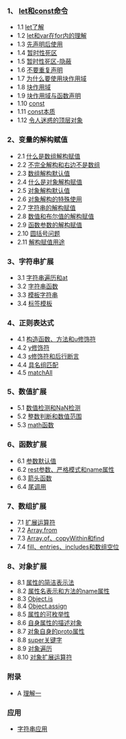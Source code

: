 ### 1、 [let和const命令](#)
* 1.1 [let了解](let-c/let.es6)
* 1.2 [let和var在for内的理解](let-c/var-for.es6)
* 1.3 [先声明后使用](let-c/var-let-p.es6)
* 1.4 [暂时性死区](let-c/tdz.es6)
* 1.5 [暂时性死区-隐蔽](let-c/tdz2.es6)
* 1.6 [不要重复声明](let-c/notrepeat.es6)
* 1.7 [为什么要使用块作用域](let-c/why-block.es6)
* 1.8 [块作用域](let-c/block.es6)
* 1.9 [块作用域与函数声明](let-c/block-func.es6)
* 1.10 [const](let-c/const.es6)
* 1.11 [const本质](let-c/const-nature.es6)
* 1.12 [令人迷惑的顶层对象](let-c/win-var.es6)

### 2、变量的解构赋值
* 2.1 [什么是数组解构赋值](dst/array-start-dst.es6)
* 2.2 [不完全解构和右边不是数组](dst/array-part-dst.es6)
* 2.3 [数组解构默认值](dst/array-default-dst.es6)
* 2.4 [什么是对象解构赋值](dst/object-dst.es6)
* 2.5 [对象解构默认值](dst/object-default-dst.es6)
* 2.6 [对象解构的特殊使用](dst/object-error-dst.es6)
* 2.7 [字符串的解构赋值](dst/string-dst.es6)
* 2.8 [数值和布尔值的解构赋值](dst/number-bool-dst.es6)
* 2.9 [函数参数的解构赋值](dst/func-param-dst.es6)
* 2.10 [圆括号问题](dst/pl-dst.es6)
* 2.11 [解构赋值用途](dst/use-dst.es6)

### 3、字符串扩展
* 3.1 [字符串遍历和at](string/for.es6)
* 3.2 [字符串函数](string/string-func.es6)
* 3.3 [模板字符串](string/tpl-str.es6)
* 3.4 [标签模板](string/tag-tpl.es6)

### 4、正则表达式
* 4.1 [构造函数、方法和u修饰符](regexp/start_reg.es6)
* 4.2 [y修饰符](regexp/y_reg.es6)
* 4.3 [s修饰符和后行断言](regexp/fsa_reg.es6)
* 4.4 [具名组匹配](regexp/name_reg.es6)
* 4.5 [matchAll](regexp/matchAll_reg.es6)

### 5、数值扩展
* 5.1 [数值检测和NaN检测](number/start_num.es6)
* 5.2 [整数判断和数值范围](number/int_num.es6)
* 5.3 [math函数](number/math_num.es6)

### 6、函数扩展
* 6.1 [参数默认值](func/start_func.es6)
* 6.2 [rest参数、严格模式和name属性](func/mdl_func.es6)
* 6.3 [箭头函数](func/arrow_func.es6)
* 6.4 [尾调用](func/tail_call_func.es6)

### 7、数组扩展
* 7.1 [扩展运算符](array/start_array.es6)
* 7.2 [Array.from](array/from_array.es6)
* 7.3 [Array.of、copyWithin和find](array/zh_array.es6)
* 7.4 [fill、entries、includes和数组空位](array/last_array.es6)

### 8、对象扩展
* 8.1 [属性的简洁表示法](object/prop_object.es6)
* 8.2 [属性名表示和方法的name属性](object/prop_method.es6)
* 8.3 [Object.is](object/is_object.es6)
* 8.4 [Object.assign](object/assign_object.es6)
* 8.5 [属性的可枚举性](object/enum_object.es6)
* 8.6 [自身属性的描述对象](object/des_object.es6)
* 8.7 [对象自身的proto属性](object/proto_object.es6)
* 8.8 [super关键字](object/super_object.es6)
* 8.9 [对象遍历](object/value_object.es6)
* 8.10 [对象扩展运算符](object/ext_object.es6)

### 附录
* A [理解一](understand.md)

### 应用
* [字符串应用](string/str_app.md)
